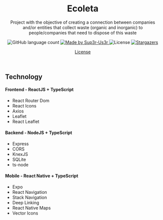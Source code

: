 <h1 align="center">Ecoleta</h1>

<p align="center">Project with the objective of creating a connection between companies and/or entities that collect waste (organic and inorganic) to people/companies that need to dispose of this waste
</p>

<p align="center">
  <img alt="GitHub language count" src="https://img.shields.io/github/languages/count/Sup3r-Us3r/ecoleta?color=%2304D361">

  <a href="https://github.com/Sup3r-Us3r">
    <img alt="Made by Sup3r-Us3r" src="https://img.shields.io/badge/made%20by-Sup3r%20Us3r-%2304D361">
  </a>

  <img alt="License" src="https://img.shields.io/badge/license-MIT-%2304D361">

  <a href="https://github.com/Sup3r-Us3r/ecoleta/stargazers">
    <img alt="Stargazers" src="https://img.shields.io/github/stars/Sup3r-Us3r/ecoleta?style=social">
  </a>
</p>

<p align="center">
  <a href="https://github.com/Sup3r-Us3r/ecoleta/blob/master/LICENSE" target="_blank">License</a>
</p>

<br />

## Technology

#### Frontend - ReactJS + TypeScript

- React Router Dom
- React Icons
- Axios
- Leaflet
- React Leaflet

#### Backend - NodeJS + TypeScript

- Express
- CORS
- KnexJS
- SQLite
- ts-node

#### Mobile - React Native + TypeScript

- Expo
- React Navigation
- Stack Navigation
- Deep Linking
- React Native Maps
- Vector Icons
